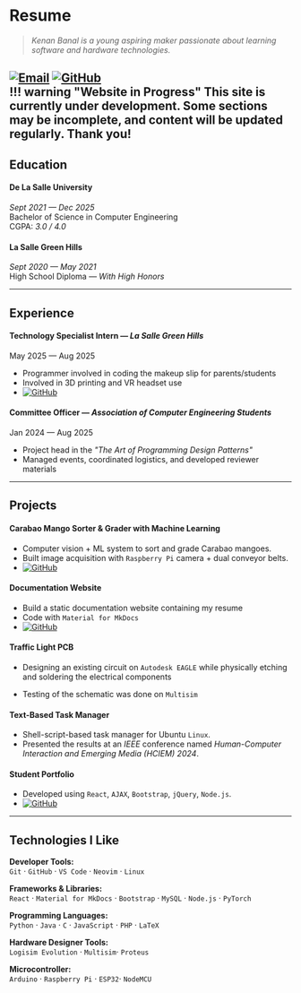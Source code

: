 #  **Resume** 
> _Kenan Banal is a young aspiring maker passionate about learning software and hardware technologies._

  
 [![Email](https://img.shields.io/badge/Email-D14836?style=flat&logo=gmail&logoColor=white)](mailto:kenanbanal@example.com)
 [![GitHub](https://img.shields.io/badge/GitHub-181717?style=flat&logo=github&logoColor=white)](https://github.com/kenaniscoding)  
!!! warning "Website in Progress"
    This site is currently under development. Some sections may be incomplete, and content will be updated regularly. Thank you!  
---

## **Education**
#### **De La Salle University**  
*Sept 2021 — Dec 2025*  
Bachelor of Science in Computer Engineering  
CGPA: *3.0 / 4.0*  

#### **La Salle Green Hills**  
*Sept 2020 — May 2021*  
High School Diploma — _With High Honors_

---

## **Experience**

#### **Technology Specialist Intern** — *La Salle Green Hills*  
<span class="resume-date">May 2025 — Aug 2025</span>  

- Programmer involved in coding the makeup slip for parents/students  
- Involved in 3D printing and VR headset use  
- [![GitHub](https://img.shields.io/badge/GitHub-181717?style=flat&logo=github&logoColor=white)](https://github.com/LSGH-OJT-EdTech-Code)  

#### **Committee Officer** — *Association of Computer Engineering Students*  
<span style="resume-date">Jan 2024 — Aug 2025</span>  

- Project head in the _"The Art of Programming Design Patterns"_  
- Managed events, coordinated logistics, and developed reviewer materials  
---

## **Projects**

#### **Carabao Mango Sorter & Grader with Machine Learning**
- Computer vision + ML system to sort and grade Carabao mangoes.  
- Built image acquisition with `Raspberry Pi` camera + dual conveyor belts.  
- [![GitHub](https://img.shields.io/badge/GitHub-181717?style=flat&logo=github&logoColor=white)](https://github.com/kenaniscoding/thesisLaTeX)
#### **Documentation Website**
- Build a static documentation website containing my resume
- Code with `Material for MkDocs`  
- [![GitHub](https://img.shields.io/badge/GitHub-181717?style=flat&logo=github&logoColor=white)](https://github.com/kenaniscoding/mkdocs-resume)

#### Traffic Light PCB
- Designing an existing circuit on `Autodesk EAGLE` while physically etching and soldering the electrical components

- Testing of the schematic was done on `Multisim` 

#### **Text-Based Task Manager**
- Shell-script-based task manager for Ubuntu `Linux`.  
- Presented the results at an _IEEE_ conference named _Human-Computer Interaction and Emerging Media (HCIEM) 2024_.

#### **Student Portfolio**
- Developed using `React`, `AJAX`, `Bootstrap`, `jQuery`, `Node.js`.  
- [![GitHub](https://img.shields.io/badge/GitHub-181717?style=flat&logo=github&logoColor=white)](https://github.com/kenaniscoding/LBYCPG3_FinalProject)

---

## **Technologies I Like**

**Developer Tools:**  
`Git` · `GitHub` · `VS Code` · `Neovim` · `Linux` 

**Frameworks & Libraries:**  
`React` · `Material for MkDocs` · `Bootstrap` · `MySQL` · `Node.js` · `PyTorch` 

**Programming Languages:**  
`Python` · `Java` · `C` · `JavaScript` · `PHP` · `LaTeX` 

**Hardware Designer Tools:**  
`Logisim Evolution` · `Multisim`· `Proteus`

**Microcontroller:**  
`Arduino` · `Raspberry Pi` · `ESP32`· `NodeMCU`
